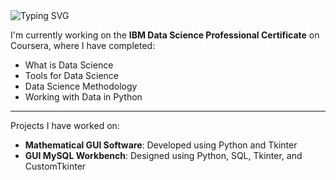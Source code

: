 <img src="https://readme-typing-svg.herokuapp.com?font=CourierNew&color=FF00FF&size=18&vCenter=true&height=16&lines=Salam,+I+am+Ahmad;I+love+to+play+Basketball;I+want+to+become+a+Sports+Analyst" alt="Typing SVG" />

I'm currently working on the **IBM Data Science Professional Certificate** on Coursera, where I have completed:  
- What is Data Science
- Tools for Data Science
- Data Science Methodology
- Working with Data in Python     

-----

Projects I have worked on:

- **Mathematical GUI Software**: Developed using Python and Tkinter
- **GUI MySQL Workbench**: Designed using Python, SQL, Tkinter, and CustomTkinter  
